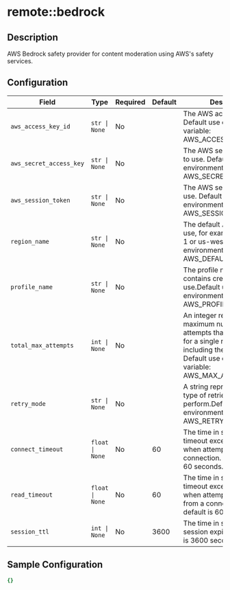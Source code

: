 # remote::bedrock

## Description

AWS Bedrock safety provider for content moderation using AWS's safety services.

## Configuration

| Field | Type | Required | Default | Description |
|-------|------|----------|---------|-------------|
| `aws_access_key_id` | `str \| None` | No |  | The AWS access key to use. Default use environment variable: AWS_ACCESS_KEY_ID |
| `aws_secret_access_key` | `str \| None` | No |  | The AWS secret access key to use. Default use environment variable: AWS_SECRET_ACCESS_KEY |
| `aws_session_token` | `str \| None` | No |  | The AWS session token to use. Default use environment variable: AWS_SESSION_TOKEN |
| `region_name` | `str \| None` | No |  | The default AWS Region to use, for example, us-west-1 or us-west-2.Default use environment variable: AWS_DEFAULT_REGION |
| `profile_name` | `str \| None` | No |  | The profile name that contains credentials to use.Default use environment variable: AWS_PROFILE |
| `total_max_attempts` | `int \| None` | No |  | An integer representing the maximum number of attempts that will be made for a single request, including the initial attempt. Default use environment variable: AWS_MAX_ATTEMPTS |
| `retry_mode` | `str \| None` | No |  | A string representing the type of retries Boto3 will perform.Default use environment variable: AWS_RETRY_MODE |
| `connect_timeout` | `float \| None` | No | 60 | The time in seconds till a timeout exception is thrown when attempting to make a connection. The default is 60 seconds. |
| `read_timeout` | `float \| None` | No | 60 | The time in seconds till a timeout exception is thrown when attempting to read from a connection.The default is 60 seconds. |
| `session_ttl` | `int \| None` | No | 3600 | The time in seconds till a session expires. The default is 3600 seconds (1 hour). |

## Sample Configuration

```yaml
{}

```


